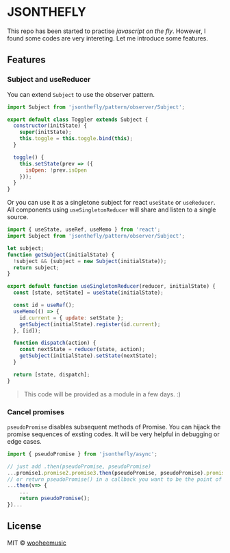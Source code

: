 # JSONTHEFLY
This repo has been started to practise *javascript on the fly*. However, I found some codes are very intereting. Let me introduce some features.

## Features

### Subject and useReducer
You can extend `Subject` to use the observer pattern.
```js
import Subject from 'jsonthefly/pattern/observer/Subject';

export default class Toggler extends Subject {
  constructor(initState) {
    super(initState);
    this.toggle = this.toggle.bind(this);
  }

  toggle() {
    this.setState(prev => ({
      isOpen: !prev.isOpen
    }));
  }
}
```
Or you can use it as a singletone subject for react `useState` or `useReducer`.
All components using `useSingletonReducer` will share and listen to a single source. 
```jsx
import { useState, useRef, useMemo } from 'react';
import Subject from 'jsonthefly/pattern/observer/Subject';

let subject;
function getSubject(initialState) {
  !subject && (subject = new Subject(initialState));
  return subject;
}

export default function useSingletonReducer(reducer, initialState) {
  const [state, setState] = useState(initialState);

  const id = useRef();
  useMemo(() => {
    id.current = { update: setState };
    getSubject(initialState).register(id.current);
  }, [id]);

  function dispatch(action) {
    const nextState = reducer(state, action);
    getSubject(initialState).setState(nextState);
  }

  return [state, dispatch];
}
```
> This code will be provided as a module in a few days. :)

### Cancel promises
`pseudoPromise` disables subsequent methods of Promise. You can hijack the promise sequences of exsting codes. It will be very helpful in debugging or edge cases.
```js
import { pseudoPromise } from 'jsonthefly/async';

// just add .then(pseudoPromise, pseudoPromise)
...promise1.promise2.promise3.then(pseudoPromise, pseudoPromise).promise4.promise5.promise6...
// or return pseudoPromise() in a callback you want to be the point of cascading.
...then(v=> {
    ...
    return pseudoPromise();
})...

```

## License

MIT © [wooheemusic](https://github.com/wooheemusic)
